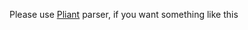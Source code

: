 Please use <a href="https://github.com/patrickhuber/Pliant">Pliant</a> parser, if you want something like this
